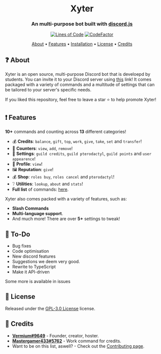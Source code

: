 <h1 align="center">
  <br>
  Xyter
  <br>
</h1>

<h3 align=center>An multi-purpose bot built with <a href=https://github.com/discordjs/discord.js>discord.js</a></h3>


<div align=center>

[![Lines of Code](https://sonarcloud.io/api/project_badges/measure?project=ZynerOrg_xyter&metric=ncloc)](https://sonarcloud.io/dashboard?id=ZynerOrg_xyter)
[![CodeFactor](https://www.codefactor.io/repository/github/ZynerOrg/xyter/badge/main)](https://www.codefactor.io/repository/github/ZynerOrg/xyter/overview/main)
  
</div>

<p align="center">
  <a href="#about">About</a>
  •
  <a href="#Features">Features</a>
  •
  <a href="https://github.com/ZynerOrg/xyter/blob/master/docs/INSTALLATION.md">Installation</a>
  •
  <a href="#license">License</a>
  •
  <a href="#credits">Credits</a>
</p>

## ❓ About

Xyter is an open source, multi-purpose Discord bot that is develoepd by students. You can invite it to your Discord server using [this](https://bot.zyner.org) link! It comes packaged with a variety of commands and a multitude of settings that can be tailored to your server's specific needs.

If you liked this repository, feel free to leave a star ⭐ to help promote Xyter!

## ❗ Features

**10+** commands and counting across **13** different categories!

*   💰  **Credits**: `balance`, `gift`, `top`, `work`, `give`, `take`, `set` and `transfer`!
*   💬  **Counters**: `view`, `add`, `remove`!
*   🔨  **Settings**: `guild credits`, `guild pterodactyl`, `guild points` and `user appearence`! 
*   👑  **Profile**: `view`!
*   🖼  **Reputation**: `give`! 
*   💰  **Shop**: `roles buy`, `roles cancel` and `pterodactyl`!
*   ❔  **Utilities**: `lookup`, `about` and `stats`!
*   **Full list** of commands: [here](https://github.com/ZynerOrg/xyter/blob/master/docs/COMMANDS.md).

Xyter also comes packed with a variety of features, such as:

  * **Slash Commands**
  * **Multi-language support**.
  * And much more! There are over **5+** settings to tweak!


## 📝 To-Do
  
  * Bug fixes
  * Code optimisation
  * New discord features
  * Suggestions we deem very good.
  * Rewrite to TypeScript
  * Make it API-driven

Some more is available in issues

## 📖 License

Released under the [GPL-3.0 License](https://github.com/ZynerOrg/xyter/blob/master/LICENSE) license.

## 📜 Credits
* **[Vermium#9649](https://github.com/VermiumSifell)** - Founder, creator, hoster.
* **[Mastergamer433#5762](https://github.com/Mastergamer433)** - Work command for credits.
* Want to be on this list, aswell? - Check out the [Contributing page](https://github.com/ZynerOrg/xyter/blob/master/docs/CONTRIBUTING.md).
